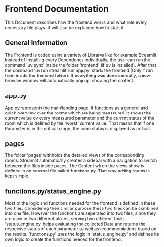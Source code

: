 # Frontend Documentation

This Document describes how the frontend works and what role every necessary file plays. It will also be explained how to start it. 

## General Information 
The Frontend is coded using a variety of Librarys like for example Streamlit. Instead of installing every Dependency individually, the user can run the command 'uv sync' inside the folder 'frontend' (if uv is installed). After that the command 'uv run streamlit run app.py' starts the frontend (Only if ran from inside the frontend folder). If everything was done correctly, a new browser window will automatically pop up, showing the content.

## app.py 
App.py represents the main/landing page. It functions as a generel and quick overview over the rooms which are being meassured. It shows the current value ov every meassured parameter and the current status of the room which is defined by the 'worst' current value. That means that if one Parameter is in the critical range, the room status is displayed as critical. 

## pages
The folder 'pages' withholds the detailed views of the corresponding rooms. Streamlit automatically creates a sidebar with a navigation to switch between the files inside pages. The Content which the views show is defined in an external file called functions.py. That way adding rooms is kept simple. 

## functions.py/status_engine.py 
Most of the logic and functions needed for the frontend is defined in these two files. Considering their similar purpose these two files can be combined into one file. However the functions are seperated into two files, since they are used in two different places, serving two different tasks. 'status_engine.py' helps evaluating the collected Data and returns the respective status of each parameter as well as recommendations based on the results. 'functions.py' uses the logic in 'status_engine.py' and defines its own logic to create the functions needed for the frontend. 
